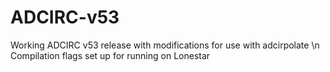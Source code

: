 # ADCIRC-v53
Working ADCIRC v53 release with modifications for use with adcirpolate \n
Compilation flags set up for running on Lonestar

